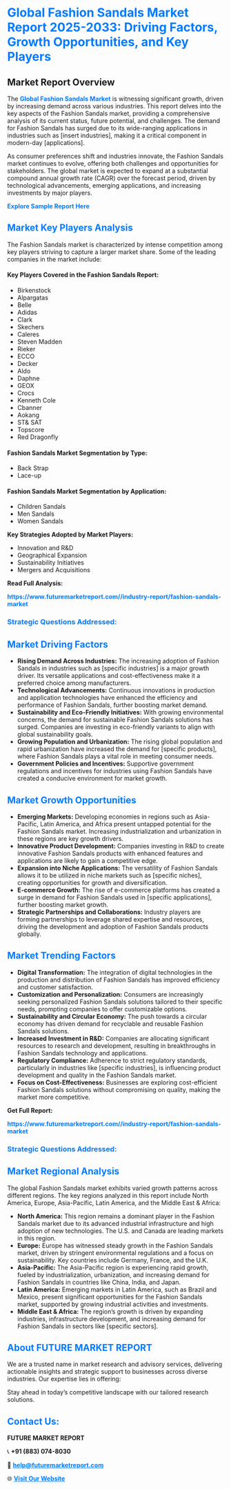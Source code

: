 <h1 style="color: #007BFF;">Global Fashion Sandals Market Report 2025-2033: Driving Factors, Growth Opportunities, and Key Players</h1>

<section id="overview">
<h2>Market Report Overview</h2>
<p>The <a href="https://www.futuremarketreport.com//industry-report/fashion-sandals-market" style="color: #007BFF; text-decoration: none;"><strong>Global Fashion Sandals Market</strong></a> is witnessing significant growth, driven by increasing demand across various industries. This report delves into the key aspects of the Fashion Sandals market, providing a comprehensive analysis of its current status, future potential, and challenges. The demand for Fashion Sandals has surged due to its wide-ranging applications in industries such as [insert industries], making it a critical component in modern-day [applications].</p>
<p>As consumer preferences shift and industries innovate, the Fashion Sandals market continues to evolve, offering both challenges and opportunities for stakeholders. The global market is expected to expand at a substantial compound annual growth rate (CAGR) over the forecast period, driven by technological advancements, emerging applications, and increasing investments by major players.</p>
</section>

<section id="overview">
<p><a href="https://www.futuremarketreport.com//request-sample/reportId=49849" style="color: #007BFF; text-decoration: none;"><strong>Explore Sample Report Here</strong></a></p>
</section>

<section id="key-players">
<h2 style="color: #007BFF;">Market Key Players Analysis</h2>
<p>The Fashion Sandals market is characterized by intense competition among key players striving to capture a larger market share. Some of the leading companies in the market include:</p>
<h4>Key Players Covered in the Fashion Sandals Report:</h4>
<ul><li>Birkenstock</li><li>Alpargatas</li><li>Belle</li><li>Adidas</li><li>Clark</li><li>Skechers</li><li>Caleres</li><li>Steven Madden</li><li>Rieker</li><li>ECCO</li><li>Decker</li><li>Aldo</li><li>Daphne</li><li>GEOX</li><li>Crocs</li><li>Kenneth Cole</li><li>Cbanner</li><li>Aokang</li><li>ST&amp; SAT</li><li>Topscore</li><li>Red Dragonfly</li></ul>
<h4>Fashion Sandals Market Segmentation by Type:</h4>
<ul><li>Back Strap</li><li>Lace-up</li></ul>

<h4>Fashion Sandals Market Segmentation by Application:</h4>
<ul><li>Children Sandals</li><li>Men Sandals</li><li>Women Sandals</li></ul>
<p><strong>Key Strategies Adopted by Market Players:</strong></p>
<ul>
<li>Innovation and R&D</li>
<li>Geographical Expansion</li>
<li>Sustainability Initiatives</li>
<li>Mergers and Acquisitions</li>
</ul>
</section>

<section>
<p><strong>Read Full Analysis: </strong></p><a href="https://www.futuremarketreport.com//industry-report/fashion-sandals-market" style="color: #007BFF; text-decoration: none;"><strong>https://www.futuremarketreport.com//industry-report/fashion-sandals-market</strong></a>
<h3 style="color: #007BFF;">Strategic Questions Addressed:</h3>
</section>

<section id="driving-factors">
<h2 style="color: #007BFF;">Market Driving Factors</h2>
<ul>
<li><strong>Rising Demand Across Industries:</strong> The increasing adoption of Fashion Sandals in industries such as [specific industries] is a major growth driver. Its versatile applications and cost-effectiveness make it a preferred choice among manufacturers.</li>
<li><strong>Technological Advancements:</strong> Continuous innovations in production and application technologies have enhanced the efficiency and performance of Fashion Sandals, further boosting market demand.</li>
<li><strong>Sustainability and Eco-Friendly Initiatives:</strong> With growing environmental concerns, the demand for sustainable Fashion Sandals solutions has surged. Companies are investing in eco-friendly variants to align with global sustainability goals.</li>
<li><strong>Growing Population and Urbanization:</strong> The rising global population and rapid urbanization have increased the demand for [specific products], where Fashion Sandals plays a vital role in meeting consumer needs.</li>
<li><strong>Government Policies and Incentives:</strong> Supportive government regulations and incentives for industries using Fashion Sandals have created a conducive environment for market growth.</li>
</ul>
</section>

<section id="growth-opportunities">
<h2 style="color: #007BFF;">Market Growth Opportunities</h2>
<ul>
<li><strong>Emerging Markets:</strong> Developing economies in regions such as Asia-Pacific, Latin America, and Africa present untapped potential for the Fashion Sandals market. Increasing industrialization and urbanization in these regions are key growth drivers.</li>
<li><strong>Innovative Product Development:</strong> Companies investing in R&D to create innovative Fashion Sandals products with enhanced features and applications are likely to gain a competitive edge.</li>
<li><strong>Expansion into Niche Applications:</strong> The versatility of Fashion Sandals allows it to be utilized in niche markets such as [specific niches], creating opportunities for growth and diversification.</li>
<li><strong>E-commerce Growth:</strong> The rise of e-commerce platforms has created a surge in demand for Fashion Sandals used in [specific applications], further boosting market growth.</li>
<li><strong>Strategic Partnerships and Collaborations:</strong> Industry players are forming partnerships to leverage shared expertise and resources, driving the development and adoption of Fashion Sandals products globally.</li>
</ul>
</section>

<section id="trending-factors">
<h2 style="color: #007BFF;">Market Trending Factors</h2>
<ul>
<li><strong>Digital Transformation:</strong> The integration of digital technologies in the production and distribution of Fashion Sandals has improved efficiency and customer satisfaction.</li>
<li><strong>Customization and Personalization:</strong> Consumers are increasingly seeking personalized Fashion Sandals solutions tailored to their specific needs, prompting companies to offer customizable options.</li>
<li><strong>Sustainability and Circular Economy:</strong> The push towards a circular economy has driven demand for recyclable and reusable Fashion Sandals solutions.</li>
<li><strong>Increased Investment in R&D:</strong> Companies are allocating significant resources to research and development, resulting in breakthroughs in Fashion Sandals technology and applications.</li>
<li><strong>Regulatory Compliance:</strong> Adherence to strict regulatory standards, particularly in industries like [specific industries], is influencing product development and quality in the Fashion Sandals market.</li>
<li><strong>Focus on Cost-Effectiveness:</strong> Businesses are exploring cost-efficient Fashion Sandals solutions without compromising on quality, making the market more competitive.</li>
</ul>
</section>

<section>
<p><strong>Get Full Report: </strong></p><a href="https://www.futuremarketreport.com//industry-report/fashion-sandals-market" style="color: #007BFF; text-decoration: none;"><strong>https://www.futuremarketreport.com//industry-report/fashion-sandals-market</strong></a>
<h3 style="color: #007BFF;">Strategic Questions Addressed:</h3>
</section>


<section id="regional-analysis">
<h2 style="color: #007BFF;">Market Regional Analysis</h2>
<p>The global Fashion Sandals market exhibits varied growth patterns across different regions. The key regions analyzed in this report include North America, Europe, Asia-Pacific, Latin America, and the Middle East & Africa:</p>
<ul>
<li><strong>North America:</strong> This region remains a dominant player in the Fashion Sandals market due to its advanced industrial infrastructure and high adoption of new technologies. The U.S. and Canada are leading markets in this region.</li>
<li><strong>Europe:</strong> Europe has witnessed steady growth in the Fashion Sandals market, driven by stringent environmental regulations and a focus on sustainability. Key countries include Germany, France, and the U.K.</li>
<li><strong>Asia-Pacific:</strong> The Asia-Pacific region is experiencing rapid growth, fueled by industrialization, urbanization, and increasing demand for Fashion Sandals in countries like China, India, and Japan.</li>
<li><strong>Latin America:</strong> Emerging markets in Latin America, such as Brazil and Mexico, present significant opportunities for the Fashion Sandals market, supported by growing industrial activities and investments.</li>
<li><strong>Middle East & Africa:</strong> The region’s growth is driven by expanding industries, infrastructure development, and increasing demand for Fashion Sandals in sectors like [specific sectors].</li>
</ul>
</section>

<footer>
<h2 style="color: #007BFF;">About FUTURE MARKET REPORT</h2>
<p>We are a trusted name in market research and advisory services, delivering actionable insights and strategic support to businesses across diverse industries. Our expertise lies in offering:</p>

<p>Stay ahead in today’s competitive landscape with our tailored research solutions.</p>

<h2 style="color: #007BFF;">Contact Us:</h2>
<p><strong>FUTURE MARKET REPORT</strong></p>
<p>📞 <strong>+91 (883) 074-8030</strong></p>
<p>📧 <strong><a href="mailto:help@futuremarketreport.com" style="color: #007BFF;">help@futuremarketreport.com</a></strong></p>
<p>🌐 <strong><a href="https://www.futuremarketreport.com/" style="color: #007BFF;">Visit Our Website</a></strong></p>
</footer>